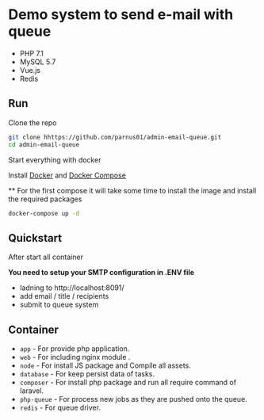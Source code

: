 #  Demo system to send e-mail with queue

 - PHP 7.1
 - MySQL 5.7
 - Vue.js
 - Redis

## Run
Clone the repo
```sh
git clone hhttps://github.com/parnus01/admin-email-queue.git
cd admin-email-queue
```

Start everything with docker

Install [Docker](https://docs.docker.com/) and [Docker Compose](https://docs.docker.com/compose/)

** 
For the first compose it will take some time to install the image and install the required packages
```sh
docker-compose up -d
```

## Quickstart
After start all container 

**You need to setup your SMTP configuration in .ENV file**
- ladning to  http://localhost:8091/
- add email / title / recipients 
- submit to queue system

## Container

- `app` - For provide php application.
- `web` - For including nginx module .
- `node` - For install JS package and Compile all assets.
- `database` - For keep persist data of tasks.
- `composer` - For install php package and run all require command of laravel.
- `php-queue` - For process new jobs as they are pushed onto the queue. 
- `redis` - For queue driver.